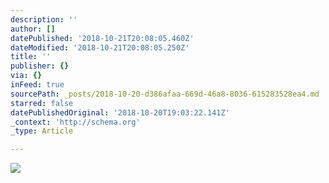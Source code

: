 ```yaml
---
description: ''
author: []
datePublished: '2018-10-21T20:08:05.460Z'
dateModified: '2018-10-21T20:08:05.250Z'
title: ''
publisher: {}
via: {}
inFeed: true
sourcePath: _posts/2018-10-20-d386afaa-669d-46a8-8036-615283528ea4.md
starred: false
datePublishedOriginal: '2018-10-20T19:03:22.141Z'
_context: 'http://schema.org'
_type: Article

---
```

![](https://the-grid-user-content.s3-us-west-2.amazonaws.com/52990444-3e67-49b8-bb5e-792eb755fe49.jpg)